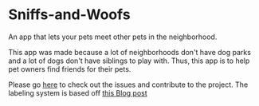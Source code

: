 # Sniffs-and-Woofs

An app that lets your pets meet other pets in the neighborhood.

This app was made because a lot of neighborhoods don't have dog parks and a lot of dogs don't have siblings to play with. Thus, this app is to help pet owners find friends for their pets.

Please go [here](https://github.com/SuperJones/Sniffs-and-Woofs/issues) to check out the issues and contribute to the project.
The labeling system is based off [this Blog post](https://medium.com/@dave_lunny/sane-github-labels-c5d2e6004b63)
